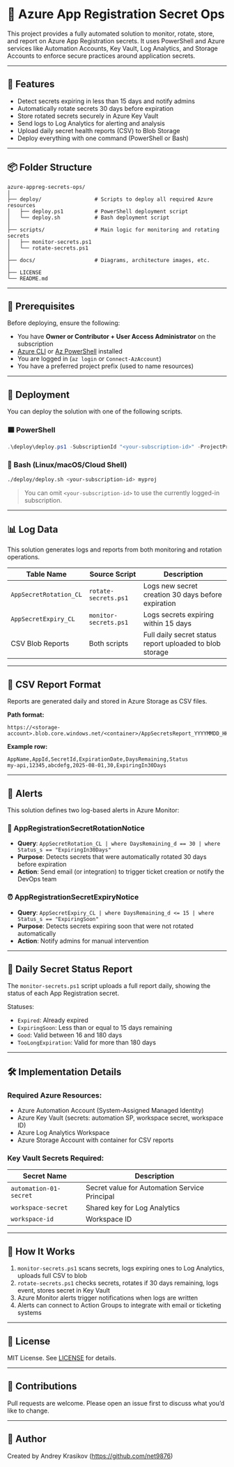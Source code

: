 # 🔐 Azure App Registration Secret Ops

This project provides a fully automated solution to monitor, rotate, store, and report on Azure App Registration secrets. It uses PowerShell and Azure services like Automation Accounts, Key Vault, Log Analytics, and Storage Accounts to enforce secure practices around application secrets.

---

## 🚀 Features

- Detect secrets expiring in less than 15 days and notify admins
- Automatically rotate secrets 30 days before expiration
- Store rotated secrets securely in Azure Key Vault
- Send logs to Log Analytics for alerting and analysis
- Upload daily secret health reports (CSV) to Blob Storage
- Deploy everything with one command (PowerShell or Bash)

---

## 📦 Folder Structure

```
azure-appreg-secrets-ops/
│
├── deploy/                 # Scripts to deploy all required Azure resources
│   ├── deploy.ps1          # PowerShell deployment script
│   └── deploy.sh           # Bash deployment script
│
├── scripts/                # Main logic for monitoring and rotating secrets
│   ├── monitor-secrets.ps1
│   └── rotate-secrets.ps1
│
├── docs/                   # Diagrams, architecture images, etc.
│
├── LICENSE
└── README.md
```

---

## 🔧 Prerequisites

Before deploying, ensure the following:

- You have **Owner or Contributor + User Access Administrator** on the subscription
- [Azure CLI](https://learn.microsoft.com/en-us/cli/azure/install-azure-cli) or [Az PowerShell](https://learn.microsoft.com/en-us/powershell/azure/install-az-ps) installed
- You are logged in (`az login` or `Connect-AzAccount`)
- You have a preferred project prefix (used to name resources)

---

## 🚀 Deployment

You can deploy the solution with one of the following scripts.

### 🟦 PowerShell

```powershell
.\deploy\deploy.ps1 -SubscriptionId "<your-subscription-id>" -ProjectPrefix "myproj"
```

### 🐧 Bash (Linux/macOS/Cloud Shell)

```bash
./deploy/deploy.sh <your-subscription-id> myproj
```

> You can omit `<your-subscription-id>` to use the currently logged-in subscription.

---

## 📊 Log Data

This solution generates logs and reports from both monitoring and rotation operations.

| **Table Name**           | **Source Script**       | **Description**                                                    |
|--------------------------|-------------------------|--------------------------------------------------------------------|
| `AppSecretRotation_CL`   | `rotate-secrets.ps1`     | Logs new secret creation 30 days before expiration                 |
| `AppSecretExpiry_CL`     | `monitor-secrets.ps1`    | Logs secrets expiring within 15 days                               |
| CSV Blob Reports         | Both scripts             | Full daily secret status report uploaded to blob storage           |

---

## 📄 CSV Report Format

Reports are generated daily and stored in Azure Storage as CSV files.

**Path format:**

```
https://<storage-account>.blob.core.windows.net/<container>/AppSecretsReport_YYYYMMDD_HHMMSS.csv
```

**Example row:**

```csv
AppName,AppId,SecretId,ExpirationDate,DaysRemaining,Status
my-api,12345,abcdefg,2025-08-01,30,ExpiringIn30Days
```

---

## 🚨 Alerts

This solution defines two log-based alerts in Azure Monitor:

### 🔁 AppRegistrationSecretRotationNotice

- **Query**: `AppSecretRotation_CL | where DaysRemaining_d == 30 | where Status_s == "ExpiringIn30Days"`
- **Purpose**: Detects secrets that were automatically rotated 30 days before expiration
- **Action**: Send email (or integration) to trigger ticket creation or notify the DevOps team

### ⏰ AppRegistrationSecretExpiryNotice

- **Query**: `AppSecretExpiry_CL | where DaysRemaining_d <= 15 | where Status_s == "ExpiringSoon"`
- **Purpose**: Detects secrets expiring soon that were not rotated automatically
- **Action**: Notify admins for manual intervention

---

## 📂 Daily Secret Status Report

The `monitor-secrets.ps1` script uploads a full report daily, showing the status of each App Registration secret.

Statuses:

- `Expired`: Already expired
- `ExpiringSoon`: Less than or equal to 15 days remaining
- `Good`: Valid between 16 and 180 days
- `TooLongExpiration`: Valid for more than 180 days

---

## 🛠️ Implementation Details

### Required Azure Resources:

- Azure Automation Account (System-Assigned Managed Identity)
- Azure Key Vault (secrets: automation SP, workspace secret, workspace ID)
- Azure Log Analytics Workspace
- Azure Storage Account with container for CSV reports

### Key Vault Secrets Required:

| Secret Name            | Description                                |
|------------------------|--------------------------------------------|
| `automation-01-secret` | Secret value for Automation Service Principal |
| `workspace-secret`     | Shared key for Log Analytics                |
| `workspace-id`         | Workspace ID                                |

---

## 🧪 How It Works

1. `monitor-secrets.ps1` scans secrets, logs expiring ones to Log Analytics, uploads full CSV to blob
2. `rotate-secrets.ps1` checks secrets, rotates if 30 days remaining, logs event, stores secret in Key Vault
3. Azure Monitor alerts trigger notifications when logs are written
4. Alerts can connect to Action Groups to integrate with email or ticketing systems

---

## 📃 License

MIT License. See [LICENSE](./LICENSE) for details.

---

## 🤝 Contributions

Pull requests are welcome. Please open an issue first to discuss what you’d like to change.

---

## 👤 Author

Created by Andrey Krasikov (https://github.com/net9876)
